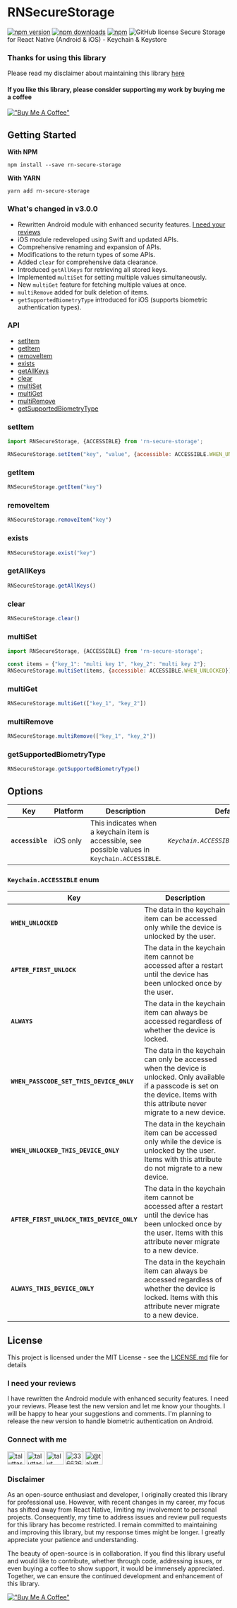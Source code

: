 # RNSecureStorage

[![npm version](https://badge.fury.io/js/rn-secure-storage.svg)](https://badge.fury.io/js/rn-secure-storage)
[![npm downloads](https://img.shields.io/npm/dm/rn-secure-storage.svg?maxAge=2592000)](https://img.shields.io/npm/dm/rn-secure-storage.svg?maxAge=2592000)
[![npm](https://img.shields.io/npm/dt/rn-secure-storage.svg?maxAge=2592000)](https://img.shields.io/npm/dt/rn-secure-storage.svg?maxAge=2592000)
![GitHub license](https://img.shields.io/github/license/mashape/apistatus.svg)
Secure Storage for React Native (Android & iOS) - Keychain & Keystore

### Thanks for using this library

Please read my disclaimer about maintaining this library [here](#disclaimer)

#### If you like this library, please consider supporting my work by buying me a coffee

[!["Buy Me A Coffee"](https://www.buymeacoffee.com/assets/img/custom_images/orange_img.png)](https://buymeacoff.ee/talut)

## Getting Started

**With NPM**

```
npm install --save rn-secure-storage
```

**With YARN**

```
yarn add rn-secure-storage
```

### What's changed in v3.0.0

- Rewritten Android module with enhanced security features. [I need your reviews](#ineedyourreviews)
- iOS module redeveloped using Swift and updated APIs.
- Comprehensive renaming and expansion of APIs.
- Modifications to the return types of some APIs.
- Added `clear` for comprehensive data clearance.
- Introduced `getAllKeys` for retrieving all stored keys.
- Implemented `multiSet` for setting multiple values simultaneously.
- New `multiGet` feature for fetching multiple values at once.
- `multiRemove` added for bulk deletion of items.
- `getSupportedBiometryType` introduced for iOS (supports biometric authentication types).

### API

- [setItem](#setitem)
- [getItem](#getitem)
- [removeItem](#removeitem)
- [exists](#exists)
- [getAllKeys](#getallkeys)
- [clear](#clear)
- [multiSet](#multiset)
- [multiGet](#multiget)
- [multiRemove](#multiremove)
- [getSupportedBiometryType](#getsupportedbiometrytype)

### setItem

```js
import RNSecureStorage, {ACCESSIBLE} from 'rn-secure-storage';

RNSecureStorage.setItem("key", "value", {accessible: ACCESSIBLE.WHEN_UNLOCKED})
```

### getItem

```js
RNSecureStorage.getItem("key")
```

### removeItem

```js
RNSecureStorage.removeItem("key")
```

### exists

```js
RNSecureStorage.exist("key")
```

### getAllKeys

```js
RNSecureStorage.getAllKeys()
```

### clear

```js
RNSecureStorage.clear()
```

### multiSet

```js
import RNSecureStorage, {ACCESSIBLE} from 'rn-secure-storage';

const items = {"key_1": "multi key 1", "key_2": "multi key 2"};
RNSecureStorage.multiSet(items, {accessible: ACCESSIBLE.WHEN_UNLOCKED})
```

### multiGet

```js
RNSecureStorage.multiGet(["key_1", "key_2"])
```

### multiRemove

```js
RNSecureStorage.multiRemove(["key_1", "key_2"])
```

### getSupportedBiometryType

```js
RNSecureStorage.getSupportedBiometryType()
```

## Options

| Key              | Platform | Description                                                                                      | Default                               |
|------------------|----------|--------------------------------------------------------------------------------------------------|---------------------------------------|
| **`accessible`** | iOS only | This indicates when a keychain item is accessible, see possible values in `Keychain.ACCESSIBLE`. | *`Keychain.ACCESSIBLE.WHEN_UNLOCKED`* |

### `Keychain.ACCESSIBLE` enum

| Key                                       | Description                                                                                                                                                                            |
|-------------------------------------------|----------------------------------------------------------------------------------------------------------------------------------------------------------------------------------------|
| **`WHEN_UNLOCKED`**                       | The data in the keychain item can be accessed only while the device is unlocked by the user.                                                                                           |
| **`AFTER_FIRST_UNLOCK`**                  | The data in the keychain item cannot be accessed after a restart until the device has been unlocked once by the user.                                                                  |
| **`ALWAYS`**                              | The data in the keychain item can always be accessed regardless of whether the device is locked.                                                                                       |
| **`WHEN_PASSCODE_SET_THIS_DEVICE_ONLY`**  | The data in the keychain can only be accessed when the device is unlocked. Only available if a passcode is set on the device. Items with this attribute never migrate to a new device. |
| **`WHEN_UNLOCKED_THIS_DEVICE_ONLY`**      | The data in the keychain item can be accessed only while the device is unlocked by the user. Items with this attribute do not migrate to a new device.                                 |
| **`AFTER_FIRST_UNLOCK_THIS_DEVICE_ONLY`** | The data in the keychain item cannot be accessed after a restart until the device has been unlocked once by the user. Items with this attribute never migrate to a new device.         |
| **`ALWAYS_THIS_DEVICE_ONLY`**             | The data in the keychain item can always be accessed regardless of whether the device is locked. Items with this attribute never migrate to a new device.                              |

## License

This project is licensed under the MIT License - see the [LICENSE.md](LICENSE.md) file for details

### I need your reviews

I have rewritten the Android module with enhanced security features. I need your reviews. Please test the new version and let me know your
thoughts. I will be happy to hear your suggestions and comments. I'm planning to release the new version to handle biometric authentication
on Android.

### Connect with me
<p align="left">
<a href="https://linkedin.com/in/taluttasgiran" target="blank"><img align="center" src="https://raw.githubusercontent.com/rahuldkjain/github-profile-readme-generator/master/src/images/icons/Social/linked-in-alt.svg" alt="taluttasgiran" height="30" width="40" /></a>
<a href="https://twitter.com/taluttasgiran" target="blank"><img align="center" src="https://raw.githubusercontent.com/rahuldkjain/github-profile-readme-generator/master/src/images/icons/Social/twitter.svg" alt="taluttasgiran" height="30" width="40" /></a>
<a href="https://dev.to/talut" target="blank"><img align="center" src="https://raw.githubusercontent.com/rahuldkjain/github-profile-readme-generator/master/src/images/icons/Social/devto.svg" alt="talut" height="30" width="40" /></a>
<a href="https://stackoverflow.com/users/3366361" target="blank"><img align="center" src="https://raw.githubusercontent.com/rahuldkjain/github-profile-readme-generator/master/src/images/icons/Social/stack-overflow.svg" alt="3366361" height="30" width="40" /></a>
<a href="https://www.youtube.com/c/@taluttasgiran" target="blank"><img align="center" src="https://raw.githubusercontent.com/rahuldkjain/github-profile-readme-generator/master/src/images/icons/Social/youtube.svg" alt="@taluttasgiran" height="30" width="40" /></a>
</p>

### Disclaimer

As an open-source enthusiast and developer, I originally created this library for professional use. However, with recent changes in my
career, my focus has shifted away from React Native, limiting my involvement to personal projects. Consequently, my time to address issues
and review pull requests for this library has become restricted. I remain committed to maintaining and improving this library, but my
response times might be longer. I greatly appreciate your patience and understanding.

The beauty of open-source is in collaboration. If you find this library useful and would like to contribute, whether through code,
addressing issues, or even buying a coffee to show support, it would be immensely appreciated. Together, we can ensure the continued
development and enhancement of this library.

[!["Buy Me A Coffee"](https://www.buymeacoffee.com/assets/img/custom_images/orange_img.png)](https://www.buymeacoffee.com/talut)
